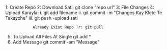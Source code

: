 1: Create Repo
2: Download Sati: git clone "repo url"
3: File Changes
4: Upload Karayla: i. git add filename 
                ii. git commit -m "Changes Kay Klete Te Takayche" 
                iii. git push -upload sati


                Already Exist Repo Tr: git pull

5. To Upload All Files At Single git add *
6. Add Message git commit -am "Message"